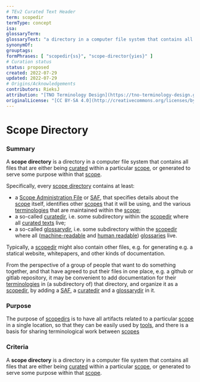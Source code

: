 ```yaml
---
# TEv2 Curated Text Header
term: scopedir
termType: concept
isa:
glossaryTerm:
glossaryText: "a directory in a computer file system that contains all files that are either being [curated](@) within a particular [scope](@), or generated to serve some purpose within that [scope](@)."
synonymOf:
grouptags:
formPhrases: [ "scopedir{ss}", "scope-director{yies}" ]
# Curation status
status: proposed
created: 2022-07-29
updated: 2022-07-29
# Origins/Acknowledgements
contributors: RieksJ
attribution: "[TNO Terminology Design](https://tno-terminology-design.github.io/tev2-specifications/docs)"
originalLicense: "[CC BY-SA 4.0](http://creativecommons.org/licenses/by-sa/4.0/?ref=chooser-v1)"
---
```


# Scope Directory

### Summary
A **scope directory** is a directory in a computer file system that contains all files that are either being [curated](@) within a particular [scope](@), or generated to serve some purpose within that [scope](@).

Specifically, every [scope directory](@) contains at least:

- a [Scope Administration File](saf@) or [SAF](@), that specifies details about the [scope](@) itself, identifies other [scopes](@) that it will be using, and the various [terminologies](@) that are maintained within the [scope](@);
- a so-called [curatedir](@), i.e. some subdirectory within the [scopedir](@) where all [curated texts](@) live;
- a so-called [glossarydir](@), i.e. some subdirectory within the [scopedir](@) where all ([machine-readable](mrg@) and [human readable](hrg@)) [glossaries](@) live.

Typically, a [scopedir](@) might also contain other files, e.g. for generating e.g. a statical website, whitepapers, and other kinds of documentation.

From the perspective of a group of people that want to do something together, and that have agreed to put their files in one place, e.g. a github or gitlab repository, it may be convenient to add documentation for their [terminologies](@) in (a subdirectory of) that directory, and organize it as a [scopedir](@), by adding a [SAF](@), a [curatedir](@) and a [glossarydir](@) in it.

### Purpose
The purpose of [scopedirs](@) is to have all artifacts related to a particular [scope](@) in a single location, so that they can be easily used by [tools](@), and there is a basis for sharing terminological work between [scopes](@)

### Criteria
A **scope directory** is a directory in a computer file system that contains all files that are either being [curated](@) within a particular [scope](@), or generated to serve some purpose within that [scope](@).

